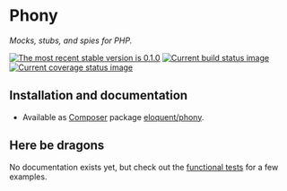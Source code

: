 # Phony

*Mocks, stubs, and spies for PHP.*

[![The most recent stable version is 0.1.0][version-image]][Semantic versioning]
[![Current build status image][build-image]][Current build status]
[![Current coverage status image][coverage-image]][Current coverage status]

[build-image]: http://img.shields.io/travis/eloquent/phony/develop.svg "Current build status for the develop branch"
[Current build status]: https://travis-ci.org/eloquent/phony
[coverage-image]: http://img.shields.io/coveralls/eloquent/phony/develop.svg "Current test coverage for the develop branch"
[Current coverage status]: https://coveralls.io/r/eloquent/phony
[Semantic versioning]: http://semver.org/
[version-image]: http://img.shields.io/:semver-0.1.0-yellow.svg "This project uses semantic versioning"

## Installation and documentation

- Available as [Composer] package [eloquent/phony].

<!--
- [API documentation] available.
-->

[API documentation]: http://lqnt.co/phony/artifacts/documentation/api/
[Composer]: http://getcomposer.org/
[eloquent/phony]: https://packagist.org/packages/eloquent/phony

## Here be dragons

No documentation exists yet, but check out the [functional tests] for a few
examples.

[functional tests]: test/suite/FunctionalTest.php
